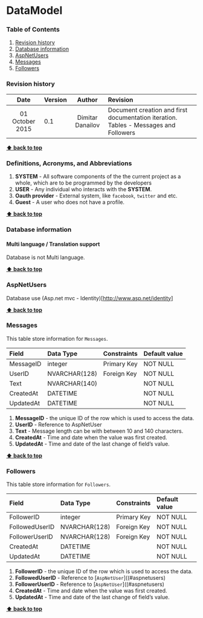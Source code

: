 # DataModel

### Table of Contents
  1. [Revision history](#revision-history)
  1. [Database information](#database-information)
  1. [AspNetUsers](#aspnetusers)
  1. [Messages](#messages)
  1. [Followers](#followers)

### Revision history

| Date          | Version   | Author      | Revision     |
|:-------------:|:----------|:-----------:|:-------------|
|01 October 2015|0.1|Dimitar Danailov| Document creation and first documentation iteration. Tables - Messages and Followers|

**[⬆ back to top](#table-of-contents)**

### Definitions, Acronyms, and Abbreviations

  1. **SYSTEM** - All software components of the the current project as a whole, which are to be programmed by the developers
  1. **USER** - Any individual who interacts with the **SYSTEM**.
  1. **Oauth provider** - External system, like `facebook`, `twitter` and etc.
  1. **Guest** - A user who does not have a profile.

**[⬆ back to top](#table-of-contents)**

### Database information

#### Multi language / Translation support

Database is not Multi language.

**[⬆ back to top](#table-of-contents)**

### AspNetUsers

Database use (Asp.net mvc - Identity)[http://www.asp.net/identity]

**[⬆ back to top](#table-of-contents)**

### Messages

This table store information for `Messages`.

| Field         | Data Type       | Constraints | Default value |
| :------------ |:----------------| :-----------| :-------------|
|MessageID|integer|Primary Key|NOT NULL|
|UserID|NVARCHAR(128)|Foreign Key|NOT NULL|
|Text|NVARCHAR(140)||NOT NULL|
|CreatedAt|DATETIME||NOT NULL|
|UpdatedAt|DATETIME||NOT NULL|

  1. **MessageID** - the unique ID of the row which is used to access the data.
  1. **UserID** - Reference to AspNetUser
  1. **Text** - Message length can be with between 10 and 140 characters. 
  1. **CreatedAt** - Time and date when the value was first created.
  1. **UpdatedAt** - Time and date of the last change of field’s value.
  
  **[⬆ back to top](#table-of-contents)**
  
  ### Followers
  
  This table store information for `Followers`.

| Field         | Data Type       | Constraints | Default value |
| :------------ |:----------------| :-----------| :-------------|
|FollowerID|integer|Primary Key|NOT NULL|
|FollowedUserID|NVARCHAR(128)|Foreign Key|NOT NULL|
|FollowerUserID|NVARCHAR(128)|Foreign Key|NOT NULL|
|CreatedAt|DATETIME||NOT NULL|
|UpdatedAt|DATETIME||NOT NULL|

  1. **FollowerID** - the unique ID of the row which is used to access the data.
  1. **FollowedUserID** - Reference to [`AspNetUser`]((#aspnetusers)
  1. **FollowerUserID** - Reference to [`AspNetUser`]((#aspnetusers)
  1. **CreatedAt** - Time and date when the value was first created.
  1. **UpdatedAt** - Time and date of the last change of field’s value.
  
  **[⬆ back to top](#table-of-contents)**